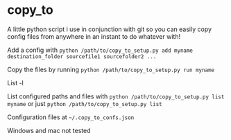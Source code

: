 # copy_to
A little python script i use in conjunction with git so you can easily copy config files from anywhere in an instant to do whatever with!

Add a config with `python /path/to/copy_to_setup.py add myname destination_folder sourcefile1 sourcefolder2 ...`

Copy the files by running `python /path/to/copy_to_setup.py run myname`

List -l

List configured paths and files with `python /path/to/copy_to_setup.py list myname` 
or just `python /path/to/copy_to_setup.py list`



Configuration files at `~/.copy_to_confs.json` 

Windows and mac not tested
